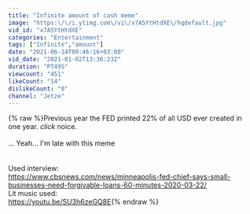 ```yaml
---
title: "Infinite amount of cash meme"
image: "https:\/\/i.ytimg.com\/vi\/x7A5YtHtdXE\/hqdefault.jpg"
vid_id: "x7A5YtHtdXE"
categories: "Entertainment"
tags: ["Infinite","amount"]
date: "2021-06-14T09:46:16+03:00"
vid_date: "2021-01-02T13:36:23Z"
duration: "PT49S"
viewcount: "451"
likeCount: "14"
dislikeCount: "0"
channel: "Jetze"
---
```

{% raw %}Previous year the FED printed 22% of all USD ever created in one year. *click* noice.<br /><br />... Yeah... I'm late with this meme<br /><br /><br />Used interview:<br /><a rel="nofollow" target="blank" href="https://www.cbsnews.com/news/minneapolis-fed-chief-says-small-businesses-need-forgivable-loans-60-minutes-2020-03-22/">https://www.cbsnews.com/news/minneapolis-fed-chief-says-small-businesses-need-forgivable-loans-60-minutes-2020-03-22/</a><br />Lit music used:<br /><a rel="nofollow" target="blank" href="https://youtu.be/SU3h6zeGQ8E">https://youtu.be/SU3h6zeGQ8E</a>{% endraw %}
